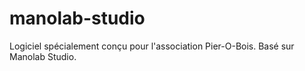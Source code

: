 # manolab-studio

Logiciel spécialement conçu pour l'association Pier-O-Bois.
Basé sur Manolab Studio.


